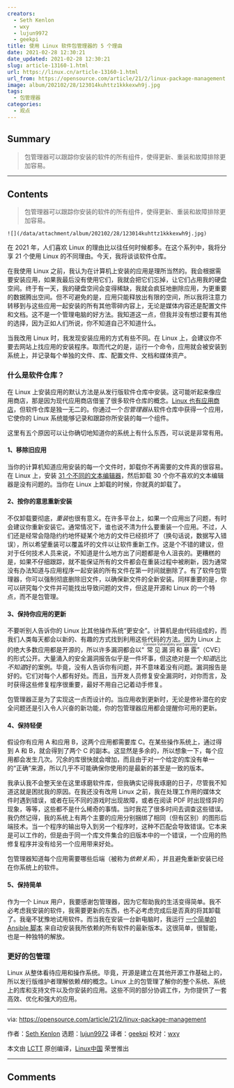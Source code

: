 ```yaml
---
creators:
  - Seth Kenlon
  - wxy
  - lujun9972
  - geekpi
title: 使用 Linux 软件包管理器的 5 个理由
date: 2021-02-28 12:30:21
date_updated: 2021-02-28 12:30:21
slug: article-13160-1.html
url: https://linux.cn/article-13160-1.html
url_from: https://opensource.com/article/21/2/linux-package-management
image: album/202102/28/123014kuhttz1kkkexwh9j.jpg
tags:
  - 包管理器
categories:
  - 观点
---
```


## Summary

> 包管理器可以跟踪你安装的软件的所有组件，使得更新、重装和故障排除更加容易。

***

<!-- more -->

## Contents

> 
> 包管理器可以跟踪你安装的软件的所有组件，使得更新、重装和故障排除更加容易。
> 
> 
> 

`![](/data/attachment/album/202102/28/123014kuhttz1kkkexwh9j.jpg)`

在 2021 年，人们喜欢 Linux 的理由比以往任何时候都多。在这个系列中，我将分享 21 个使用 Linux 的不同理由。今天，我将谈谈软件仓库。

在我使用 Linux 之前，我认为在计算机上安装的应用是理所当然的。我会根据需要安装应用，如果我最后没有使用它们，我就会把它们忘掉，让它们占用我的硬盘空间。终于有一天，我的硬盘空间会变得稀缺，我就会疯狂地删除应用，为更重要的数据腾出空间。但不可避免的是，应用只能释放出有限的空间，所以我将注意力转移到与这些应用一起安装的所有其他零碎内容上，无论是媒体内容还是配置文件和文档。这不是一个管理电脑的好方法。我知道这一点，但我并没有想过要有其他的选择，因为正如人们所说，你不知道自己不知道什么。

当我改用 Linux 时，我发现安装应用的方式有些不同。在 Linux 上，会建议你不要去网站上找应用的安装程序。取而代之的是，运行一个命令，应用就会被安装到系统上，并记录每个单独的文件、库、配置文件、文档和媒体资产。

### 什么是软件仓库？

在 Linux 上安装应用的默认方法是从发行版软件仓库中安装。这可能听起来像应用商店，那是因为现代应用商店借鉴了很多软件仓库的概念。[Linux 也有应用商店](http://flathub.org)，但软件仓库是独一无二的。你通过一个*包管理器*从软件仓库中获得一个应用，它使你的 Linux 系统能够记录和跟踪你所安装的每一个组件。

这里有五个原因可以让你确切地知道你的系统上有什么东西，可以说是非常有用。

#### 1、移除旧应用

当你的计算机知道应用安装的每一个文件时，卸载你不再需要的文件真的很容易。在 Linux 上，安装 [31 个不同的文本编辑器](https://opensource.com/article/21/1/text-editor-roundup)，然后卸载 30 个你不喜欢的文本编辑器是没有问题的。当你在 Linux 上卸载的时候，你就真的卸载了。

#### 2、按你的意思重新安装

不仅卸载要彻底，*重装*也很有意义。在许多平台上，如果一个应用出了问题，有时会建议你重新安装它。通常情况下，谁也说不清为什么要重装一个应用。不过，人们还是经常会隐隐约约地怀疑某个地方的文件已经损坏了（换句话说，数据写入错误），所以希望重装可以覆盖坏的文件以让软件重新工作。这是个不错的建议，但对于任何技术人员来说，不知道是什么地方出了问题都是令人沮丧的。更糟糕的是，如果不仔细跟踪，就不能保证所有的文件都会在重装过程中被刷新，因为通常没有办法知道与应用程序一起安装的所有文件在第一时间就删除了。有了软件包管理器，你可以强制彻底删除旧文件，以确保新文件的全新安装。同样重要的是，你可以研究每个文件并可能找出导致问题的文件，但这是开源和 Linux 的一个特点，而不是包管理。

#### 3、保持你应用的更新

不要听别人告诉你的 Linux 比其他操作系统“更安全”。计算机是由代码组成的，而我们人类每天都会以新的、有趣的方式找到利用这些代码的方法。因为 Linux 上的绝大多数应用都是开源的，所以许多漏洞都会以“<ruby> 常见漏洞和暴露 <rt>  Common Vulnerability and Exposures </rt></ruby>”（CVE）的形式公开。大量涌入的安全漏洞报告似乎是一件坏事，但这绝对是一个*知道*远比*不知道*好的案例。毕竟，没有人告诉你有问题，并不意味着没有问题。漏洞报告是好的。它们对每个人都有好处。而且，当开发人员修复安全漏洞时，对你而言，及时获得这些修复程序很重要，最好不用自己记着动手修复。

包管理器正是为了实现这一点而设计的。当应用收到更新时，无论是修补潜在的安全问题还是引入令人兴奋的新功能，你的包管理器应用都会提醒你可用的更新。

#### 4、保持轻便

假设你有应用 A 和应用 B，这两个应用都需要库 C。在某些操作系统上，通过得到 A 和 B，就会得到了两个 C 的副本。这显然是多余的，所以想象一下，每个应用都会发生几次。冗余的库很快就会增加，而且由于对一个给定的库没有单一的“正确”来源，所以几乎不可能确保你使用的是最新的甚至是一致的版本。

我承认我不会整天坐在这里琢磨软件库，但我确实记得我琢磨的日子，尽管我不知道这就是困扰我的原因。在我还没有改用 Linux 之前，我在处理工作用的媒体文件时遇到错误，或者在玩不同的游戏时出现故障，或者在阅读 PDF 时出现怪异的现象，等等，这些都不是什么稀奇的事情。当时我花了很多时间去调查这些错误。我仍然记得，我的系统上有两个主要的应用分别捆绑了相同（但有区别）的图形后端技术。当一个程序的输出导入到另一个程序时，这种不匹配会导致错误。它本来是可以工作的，但是由于同一个库文件集合的旧版本中的一个错误，一个应用的热修复程序并没有给另一个应用带来好处。

包管理器知道每个应用需要哪些后端（被称为*依赖关系*），并且避免重新安装已经在你系统上的软件。

#### 5、保持简单

作为一个 Linux 用户，我要感谢包管理器，因为它帮助我的生活变得简单。我不必考虑我安装的软件，我需要更新的东西，也不必考虑完成后是否真的将其卸载了。我毫不犹豫地试用软件。而当我在安装一台新电脑时，我运行 [一个简单的 Ansible 脚本](https://opensource.com/article/20/9/install-packages-ansible) 来自动安装我所依赖的所有软件的最新版本。这很简单，很智能，也是一种独特的解放。

### 更好的包管理

Linux 从整体看待应用和操作系统。毕竟，开源是建立在其他开源工作基础上的，所以发行版维护者理解依赖*栈*的概念。Linux 上的包管理了解你的整个系统、系统上的库和支持文件以及你安装的应用。这些不同的部分协调工作，为你提供了一套高效、优化和强大的应用。

---

via: <https://opensource.com/article/21/2/linux-package-management>

作者：[Seth Kenlon](https://opensource.com/users/seth) 选题：[lujun9972](https://github.com/lujun9972) 译者：[geekpi](https://github.com/geekpi) 校对：[wxy](https://github.com/wxy)

本文由 [LCTT](https://github.com/LCTT/TranslateProject) 原创编译，[Linux中国](https://linux.cn/) 荣誉推出

***

## Comments
